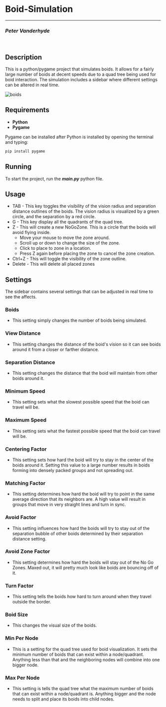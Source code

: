 # Boid-Simulation
<hr>

### *Peter Vanderhyde*
<br>

## Description
This is a python/pygame project that simulates boids. It allows for a fairly large number of boids at decent speeds due to a quad tree being used for boid interaction. The simulation includes a sidebar where different settings can be altered in real time.
  
![boids](https://github.com/Peter-Vanderhyde/Boid-Simulation/assets/71889138/3221fe1f-8346-48eb-9493-ba10708dbfce)

## Requirements
- **Python**
- **Pygame**

Pygame can be installed after Python is installed by opening the terminal and typing:
``` cmd
pip install pygame
```

## Running
To start the project, run the ***main.py*** python file.

## Usage
- TAB - This key toggles the visibility of the vision radius and separation distance outlines of the boids. The vision radius is visualized by a green circle, and the separation by a red circle.
- G - This key display all the quadrants of the quad tree.
- Z - This will create a new NoGoZone. This is a circle that the boids will avoid flying inside.
  * Move your mouse to move the zone around.
  * Scroll up or down to change the size of the zone.
  * Click to place to zone in a location.
  * Press Z again before placing the zone to cancel the zone creation.
- Ctrl+Z - This will toggle the visibility of the zone outline.
- Delete - This will delete all placed zones

## Settings
The sidebar contains several settings that can be adjusted in real time to see the affects.

### Boids
* This setting simply changes the number of boids being simulated.

### View Distance
* This setting changes the distance of the boid's vision so it can see boids around it from a closer or farther distance.

### Separation Distance
* This setting changes the distance that the boid will maintain from other boids around it.

### Minimum Speed
* This setting sets what the slowest possible speed that the boid can travel will be.

### Maximum Speed
* This setting sets what the fastest possible speed that the boid can travel will be.

### Centering Factor
* This setting sets how hard the boid will try to stay in the center of the boids around it. Setting this value to a large number results in boids forming into densely packed groups and not spreading out.

### Matching Factor
* This setting determines how hard the boid will try to point in the same average direction that its neighbors are. A high value will result in groups that move in very straight lines and turn in sync.

### Avoid Factor
* This setting influences how hard the boids will try to stay out of the separation bubble of other boids determined by their separation distance setting.

### Avoid Zone Factor
* This setting determines how hard the boids will stay out of the No Go Zones. Maxed out, it will pretty much look like boids are bouncing off of it.

### Turn Factor
* This setting tells the boids how hard to turn around when they travel outside the border.

### Boid Size
* This changes the visual size of the boids.

### Min Per Node
* This is a setting for the quad tree used for boid visualization. It sets the minimum number of boids that can exist within a node/quadrant. Anything less than that and the neighboring nodes will combine into one bigger node.

### Max Per Node
* This setting is tells the quad tree what the maximum number of boids that can exist within a node/quadrant is. Anything bigger and the node needs to split and place its boids into child nodes.
